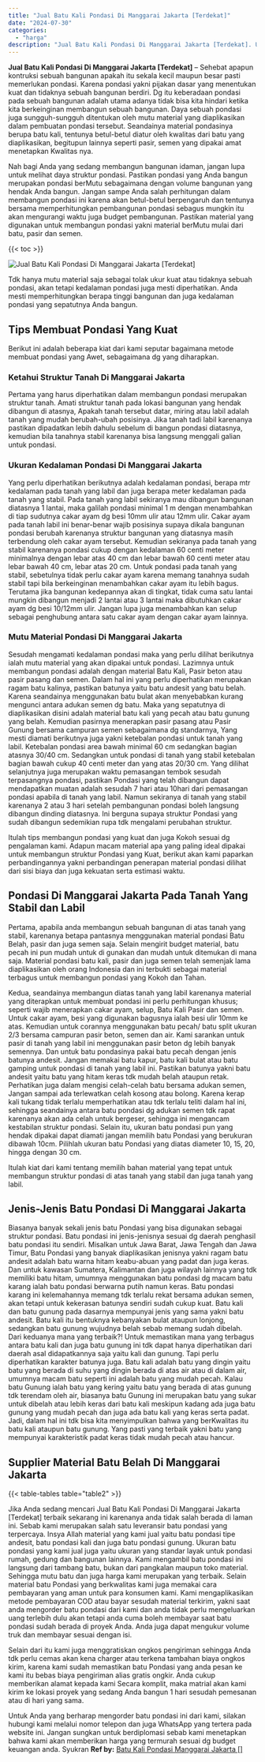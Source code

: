 ```yaml
---
title: "Jual Batu Kali Pondasi Di Manggarai Jakarta [Terdekat]"
date: "2024-07-30"
categories: 
  - "harga"
description: "Jual Batu Kali Pondasi Di Manggarai Jakarta [Terdekat]. Untuk Anda yang berharap mengorder batu pondasi ini dari kami, silakan hubungi kami melalui nomor tel..."
---
```


**Jual Batu Kali Pondasi Di Manggarai Jakarta \[Terdekat\]** – Sehebat apapun kontruksi sebuah bangunan apakah itu sekala kecil maupun besar pasti memerlukan pondasi. Karena pondasi yakni pijakan dasar yang menentukan kuat dan tidaknya sebuah bangunan berdiri. Dg itu keberadaan pondasi pada sebuah bangunan adalah utama adanya tidak bisa kita hindari ketika kita berkeinginan membangun sebuah bangunan. Daya sebuah pondasi juga sungguh-sungguh ditentukan oleh mutu material yang diaplikasikan dalam pembuatan pondasi tersebut. Seandainya material pondasinya berupa batu kali, tentunya betul-betul diatur oleh kwalitas dari batu yang diaplikasikan, begitupun lainnya seperti pasir, semen yang dipakai amat menetapkan Kwalitas nya.

Nah bagi Anda yang sedang membangun bangunan idaman, jangan lupa untuk melihat daya struktur pondasi. Pastikan pondasi yang Anda bangun merupakan pondasi berMutu sebagaimana dengan volume bangunan yang hendak Anda bangun. Jangan sampe Anda salah perhitungan dalam membangun pondasi ini karena akan betul-betul berpengaruh dan tentunya bersama memperhitungkan pembangunan pondasi sebagus mungkin itu akan mengurangi waktu juga budget pembangunan. Pastikan material yang digunakan untuk membangun pondasi yakni material berMutu mulai dari batu, pasir dan semen.

{{< toc >}}

![Jual Batu Kali Pondasi Di Manggarai Jakarta [Terdekat]](/images/jual-batu-kali-18.png)

Tdk hanya mutu material saja sebagai tolak ukur kuat atau tidaknya sebuah pondasi, akan tetapi kedalaman pondasi juga mesti diperhatikan. Anda mesti memperhitungkan berapa tinggi bangunan dan juga kedalaman pondasi yang sepatutnya Anda bangun.

## Tips Membuat Pondasi Yang Kuat

Berikut ini adalah beberapa kiat dari kami seputar bagaimana metode membuat pondasi yang Awet, sebagaimana dg yang diharapkan.

### Ketahui Struktur Tanah Di Manggarai Jakarta

Pertama yang harus diperhatikan dalam membangun pondasi merupakan struktur tanah. Amati struktur tanah pada lokasi bangunan yang hendak dibangun di atasnya, Apakah tanah tersebut datar, miring atau labil adalah tanah yang mudah berubah-ubah posisinya. Jika tanah tadi labil karenanya pastikan dipadatkan lebih dahulu sebelum di bangun pondasi diatasnya, kemudian bila tanahnya stabil karenanya bisa langsung menggali galian untuk pondasi.

### Ukuran Kedalaman Pondasi Di Manggarai Jakarta

Yang perlu diperhatikan berikutnya adalah kedalaman pondasi, berapa mtr kedalaman pada tanah yang labil dan juga berapa meter kedalaman pada tanah yang stabil. Pada tanah yang labil sekiranya mau dibangun bangunan diatasnya 1 lantai, maka galilah pondasi minimal 1 m dengan menambahkan di tiap sudutnya cakar ayam dg besi 10mm ulir atau 12mm ulir. Cakar ayam pada tanah labil ini benar-benar wajib posisinya supaya dikala bangunan pondasi berubah karenanya struktur bangunan yang diatasnya masih terbendung oleh cakar ayam tersebut. Kemudian sekiranya pada tanah yang stabil karenanya pondasi cukup dengan kedalaman 60 centi meter minimalnya dengan lebar atas 40 cm dan lebar bawah 60 centi meter atau lebar bawah 40 cm, lebar atas 20 cm. Untuk pondasi pada tanah yang stabil, sebetulnya tidak perlu cakar ayam karena memang tanahnya sudah stabil tapi bila berkeinginan menambahkan cakar ayam itu lebih bagus. Terutama jika bangunan kedepannya akan di tingkat, tidak cuma satu lantai mungkin dibangun menjadi 2 lantai atau 3 lantai maka dibutuhkan cakar ayam dg besi 10/12mm ulir. Jangan lupa juga menambahkan kan selup sebagai penghubung antara satu cakar ayam dengan cakar ayam lainnya.

### Mutu Material Pondasi Di Manggarai Jakarta

Sesudah mengamati kedalaman pondasi maka yang perlu dilihat berikutnya ialah mutu material yang akan dipakai untuk pondasi. Lazimnya untuk membangun pondasi adalah dengan material Batu Kali, Pasir beton atau pasir pasang dan semen. Dalam hal ini yang perlu diperhatikan merupakan ragam batu kalinya, pastikan batunya yaitu batu andesit yang batu belah. Karena seandainya menggunakan batu bulat akan menyebabkan kurang mengunci antara adukan semen dg batu. Maka yang sepatutnya di diaplikasikan disini adalah material batu kali yang pecah atau batu gunung yang belah. Kemudian pasirnya menerapkan pasir pasang atau Pasir Gunung bersama campuran semen sebagaimana dg standarnya, Yang mesti diamati berikutnya juga yakni ketebalan pondasi untuk tanah yang labil. Ketebalan pondasi area bawah minimal 60 cm sedangkan bagian atasnya 30/40 cm. Sedangkan untuk pondasi di tanah yang stabil ketebalan bagian bawah cukup 40 centi meter dan yang atas 20/30 cm. Yang dilihat selanjutnya juga merupakan waktu pemasangan tembok sesudah terpasangnya pondasi, pastikan Pondasi yang telah dibangun dapat mendapatkan muatan adalah sesudah 7 hari atau 10hari dari pemasangan pondasi apabila di tanah yang labil. Namun sekiranya di tanah yang stabil karenanya 2 atau 3 hari setelah pembangunan pondasi boleh langsung dibangun dinding diatasnya. Ini berguna supaya struktur Pondasi yang sudah dibangun sedemikian rupa tdk mengalami perubahan struktur.

Itulah tips membangun pondasi yang kuat dan juga Kokoh sesuai dg pengalaman kami. Adapun macam material apa yang paling ideal dipakai untuk membangun struktur Pondasi yang Kuat, berikut akan kami paparkan perbandingannya yakni perbandingan penerapan material pondasi dilihat dari sisi biaya dan juga kekuatan serta estimasi waktu.

## Pondasi Di Manggarai Jakarta Pada Tanah Yang Stabil dan Labil

Pertama, apabila anda membangun sebuah bangunan di atas tanah yang stabil, karenanya betapa pantasnya menggunakan material pondasi Batu Belah, pasir dan juga semen saja. Selain mengirit budget material, batu pecah ini pun mudah untuk di gunakan dan mudah untuk ditemukan di mana saja. Material pondasi batu kali, pasir dan juga semen telah semenjak lama diaplikasikan oleh orang Indonesia dan ini terbukti sebagai material terbagus untuk membangun pondasi yang Kokoh dan Tahan.

Kedua, seandainya membangun diatas tanah yang labil karenanya material yang diterapkan untuk membuat pondasi ini perlu perhitungan khusus; seperti wajib menerapkan cakar ayam, selup, Batu Kali Pasir dan semen. Untuk cakar ayam, besi yang digunakan bagusnya ialah besi ulir 10mm ke atas. Kemudian untuk corannya menggunakan batu pecah/ batu split ukuran 2/3 bersama campuran pasir beton, semen dan air. Kami sarankan untuk pasir di tanah yang labil ini menggunakan pasir beton dg lebih banyak semennya. Dan untuk batu pondasinya pakai batu pecah dengan jenis batunya andesit. Jangan memakai batu kapur, batu kali bulat atau batu gamping untuk pondasi di tanah yang labil ini. Pastikan batunya yakni batu andesit yaitu batu yang hitam keras tdk mudah belah ataupun retak. Perhatikan juga dalam mengisi celah-celah batu bersama adukan semen, Jangan sampai ada terlewatkan celah kosong atau bolong. Karena kerap kali tukang tidak terlalu memperhatikan atau tdk terlalu teliti dalam hal ini, sehingga seandainya antara batu pondasi dg adukan semen tdk rapat karenanya akan ada celah untuk bergeser, sehingga ini mengancam kestabilan struktur pondasi. Selain itu, ukuran batu pondasi pun yang hendak dipakai dapat diamati jangan memilih batu Pondasi yang berukuran dibawah 10cm. Pilihlah ukuran batu Pondasi yang diatas diameter 10, 15, 20, hingga dengan 30 cm.

Itulah kiat dari kami tentang memilih bahan material yang tepat untuk membangun struktur pondasi di atas tanah yang stabil dan juga tanah yang labil.

## Jenis-Jenis Batu Pondasi Di Manggarai Jakarta

Biasanya banyak sekali jenis batu Pondasi yang bisa digunakan sebagai struktur pondasi. Batu pondasi ini jenis-jenisnya sesuai dg daerah penghasil batu pondasi itu sendiri. Misalkan untuk Jawa Barat, Jawa Tengah dan Jawa Timur, Batu Pondasi yang banyak diaplikasikan jenisnya yakni ragam batu andesit adalah batu warna hitam keabu-abuan yang padat dan juga keras. Dan untuk kawasan Sumatera, Kalimantan dan juga wilayah lainnya yang tdk memiliki batu hitam, umumnya menggunakan batu pondasi dg macam batu karang ialah batu pondasi berwarna putih namun keras. Batu pondasi karang ini kelemahannya memang tdk terlalu rekat bersama adukan semen, akan tetapi untuk kekerasan batunya sendiri sudah cukup kuat. Batu kali dan batu gunung pada dasarnya mempunyai jenis yang sama yakni batu andesit. Batu kali itu bentuknya kebanyakan bulat ataupun lonjong, sedangkan batu gunung wujudnya belah sebab memang sudah dibelah. Dari keduanya mana yang terbaik?! Untuk memastikan mana yang terbagus antara batu kali dan juga batu gunung ini tdk dapat hanya diperhatikan dari daerah asal didapatkannya saja yaitu kali dan gunung. Tapi perlu diperhatikan karakter batunya juga. Batu kali adalah batu yang dingin yaitu batu yang berada di suhu yang dingin berada di atas air atau di dalam air, umumnya macam batu seperti ini adalah batu yang mudah pecah. Kalau batu Gunung ialah batu yang kering yaitu batu yang berada di atas gunung tdk terendam oleh air, biasanya batu Gunung ini merupakan batu yang sukar untuk dibelah atau lebih keras dari batu kali meskipun kadang ada juga batu gunung yang mudah pecah dan juga ada batu kali yang keras serta padat. Jadi, dalam hal ini tdk bisa kita menyimpulkan bahwa yang berKwalitas itu batu kali ataupun batu gunung. Yang pasti yang terbaik yakni batu yang mempunyai karakteristik padat keras tidak mudah pecah atau hancur.

## Supplier Material Batu Belah Di Manggarai Jakarta

{{< table-tables table="table2" >}}

Jika Anda sedang mencari Jual Batu Kali Pondasi Di Manggarai Jakarta \[Terdekat\] terbaik sekarang ini karenanya anda tidak salah berada di laman ini. Sebab kami merupakan salah satu leveransir batu pondasi yang terpercaya. Insya Allah material yang kami jual yaitu batu pondasi tipe andesit, batu pondasi kali dan juga batu pondasi gunung. Ukuran batu pondasi yang kami jual juga yaitu ukuran yang standar layak untuk pondasi rumah, gedung dan bangunan lainnya. Kami mengambil batu pondasi ini langsung dari tambang batu, bukan dari pangkalan maupun toko material. Sehingga mutu batu dan juga harga kami merupakan yang terbaik. Selain material batu Pondasi yang berkwalitas kami juga memakai cara pembayaran yang aman untuk para konsumen kami. Kami mengaplikasikan metode pembayaran COD atau bayar sesudah material terkirim, yakni saat anda mengorder batu pondasi dari kami dan anda tidak perlu mengeluarkan uang terlebih dulu akan tetapi anda cuma boleh membayar saat batu pondasi sudah berada di proyek Anda. Anda juga dapat mengukur volume truk dan membayar sesuai dengan isi.

Selain dari itu kami juga menggratiskan ongkos pengiriman sehingga Anda tdk perlu cemas akan kena charger atau terkena tambahan biaya ongkos kirim, karena kami sudah memastikan batu Pondasi yang anda pesan ke kami itu bebas biaya pengiriman alias gratis ongkir. Anda cukup memberikan alamat kepada kami Secara komplit, maka matrial akan kami kirim ke lokasi proyek yang sedang Anda bangun 1 hari sesudah pemesanan atau di hari yang sama.

Untuk Anda yang berharap mengorder batu pondasi ini dari kami, silakan hubungi kami melalui nomor telepon dan juga WhatsApp yang tertera pada website ini. Jangan sungkan untuk berdiplomasi sebab kami menetapkan bahwa kami akan memberikan harga yang termurah sesuai dg budget keuangan anda. Syukran
**Ref by:** [Batu Kali Pondasi Manggarai Jakarta []](https://id.wikipedia.org/wiki/Batu)
